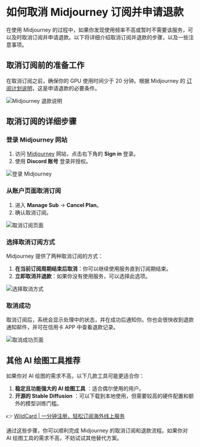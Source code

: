# 如何取消 Midjourney 订阅并申请退款

在使用 Midjourney 的过程中，如果你发现使用频率不高或暂时不需要该服务，可以及时取消订阅并申请退款。以下将详细介绍取消订阅并退款的步骤，以及一些注意事项。

## 取消订阅前的准备工作

在取消订阅之前，确保你的 GPU 使用时间少于 20 分钟。根据 Midjourney 的 [订阅计划说明](https://docs.midjourney.com/docs/plans)，这是申请退款的必要条件。

![Midjourney 退款说明](https://bbtdd.com/img/613168893.webp)

## 取消订阅的详细步骤

### 登录 Midjourney 网站

1. 访问 [Midjourney](https://www.midjourney.com/home/?callbackUrl=https%3A%2F%2Fwww.midjourney.com%2Faccount%2F) 网站，点击右下角的 **Sign in** 登录。
2. 使用 **Discord 账号** 登录并授权。

![登录 Midjourney](https://bbtdd.com/img/00908829.webp)

### 从账户页面取消订阅

1. 进入 **Manage Sub** → **Cancel Plan**。
2. 确认取消订阅。

![取消订阅页面](https://bbtdd.com/img/287089799737034.webp)

### 选择取消订阅方式

Midjourney 提供了两种取消订阅的方式：

1. **在当前订阅周期结束后取消**：你可以继续使用服务直到订阅期结束。
2. **立即取消并退款**：如果你没有使用服务，可以选择此选项。

![选择取消方式](https://bbtdd.com/img/35699083.webp)

### 取消成功

取消订阅后，系统会显示处理中的状态，并在成功后通知你。你也会很快收到退款通知邮件，并可在信用卡 APP 中查看退款记录。

![取消成功页面](https://bbtdd.com/img/4104745786.webp)

## 其他 AI 绘图工具推荐

如果你对 AI 绘图的需求不高，以下几款工具可能更适合你：

1. **稳定且功能强大的 AI 绘图工具** ：适合偶尔使用的用户。
2. **开源的 Stable Diffusion** ：可以下载到本地使用，但需要较高的硬件配置和额外的模型训练门槛。

👉 [WildCard | 一分钟注册，轻松订阅海外线上服务](https://bbtdd.com/WildCard)

通过这些步骤，你可以顺利完成 Midjourney 的取消订阅和退款流程。如果你对 AI 绘图工具的需求不高，不妨试试其他替代方案。